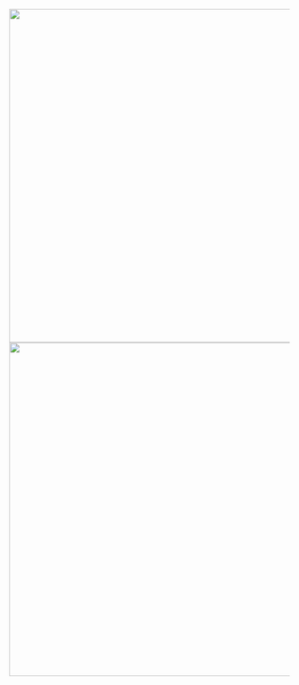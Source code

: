 <p align="center">
  <img src="https://github.com/AlexanderP3plow/jobApplications/blob/master/preview/main.png" width="600" />
  <img src="https://github.com/AlexanderP3plow/jobApplications/blob/master/preview/new.png" width="600"/>
</p>
